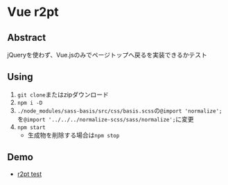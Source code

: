 # Vue r2pt

## Abstract

jQueryを使わず、Vue.jsのみでページトップへ戻るを実装できるかテスト

## Using

1. `git clone`またはzipダウンロード
2. `npm i -D`
3. `./node_modules/sass-basis/src/css/basis.scss`の`@import 'normalize';`を`@import '../../../normalize-scss/sass/normalize';`に変更
4. `npm start`
    - 生成物を削除する場合は`npm stop`

## Demo

- [r2pt test](https://ta-na.github.io/vue_r2pt/)